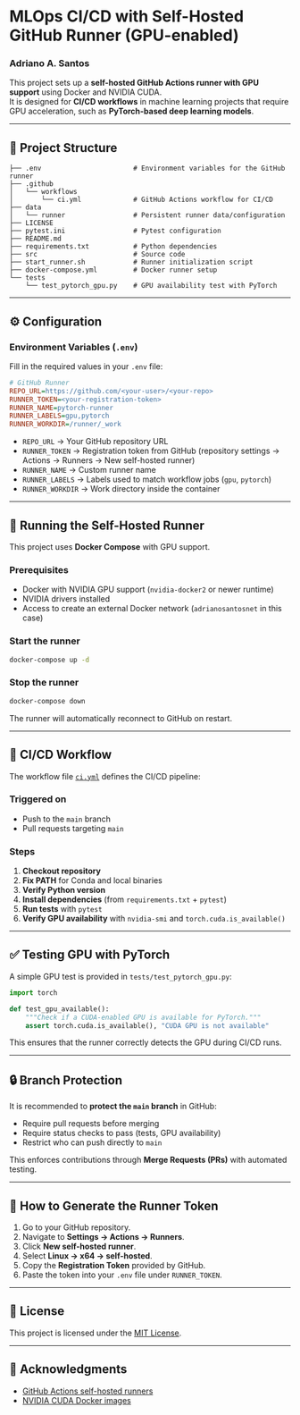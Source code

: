 # MLOps CI/CD with Self-Hosted GitHub Runner (GPU-enabled)
### Adriano A. Santos

This project sets up a **self-hosted GitHub Actions runner with GPU support** using Docker and NVIDIA CUDA.  
It is designed for **CI/CD workflows** in machine learning projects that require GPU acceleration, such as **PyTorch-based deep learning models**.

---

## 📂 Project Structure

```
├── .env                       # Environment variables for the GitHub runner
├── .github
│   └── workflows
│       └── ci.yml             # GitHub Actions workflow for CI/CD
├── data
│   └── runner                 # Persistent runner data/configuration
├── LICENSE
├── pytest.ini                 # Pytest configuration
├── README.md
├── requirements.txt           # Python dependencies
├── src                        # Source code
├── start_runner.sh            # Runner initialization script
├── docker-compose.yml         # Docker runner setup
└── tests
    └── test_pytorch_gpu.py    # GPU availability test with PyTorch
```

---

## ⚙️ Configuration

### Environment Variables (`.env`)

Fill in the required values in your `.env` file:

```ini
# GitHub Runner
REPO_URL=https://github.com/<your-user>/<your-repo>
RUNNER_TOKEN=<your-registration-token>
RUNNER_NAME=pytorch-runner
RUNNER_LABELS=gpu,pytorch
RUNNER_WORKDIR=/runner/_work
```

- `REPO_URL` → Your GitHub repository URL  
- `RUNNER_TOKEN` → Registration token from GitHub (repository settings → Actions → Runners → New self-hosted runner)  
- `RUNNER_NAME` → Custom runner name  
- `RUNNER_LABELS` → Labels used to match workflow jobs (`gpu`, `pytorch`)  
- `RUNNER_WORKDIR` → Work directory inside the container  

---

## 🐳 Running the Self-Hosted Runner

This project uses **Docker Compose** with GPU support.

### Prerequisites
- Docker with NVIDIA GPU support (`nvidia-docker2` or newer runtime)
- NVIDIA drivers installed
- Access to create an external Docker network (`adrianosantosnet` in this case)

### Start the runner

```bash
docker-compose up -d
```

### Stop the runner

```bash
docker-compose down
```

The runner will automatically reconnect to GitHub on restart.

---

## 🚀 CI/CD Workflow

The workflow file [`ci.yml`](.github/workflows/ci.yml) defines the CI/CD pipeline:

### Triggered on
- Push to the `main` branch
- Pull requests targeting `main`

### Steps
1. **Checkout repository**  
2. **Fix PATH** for Conda and local binaries  
3. **Verify Python version**  
4. **Install dependencies** (from `requirements.txt` + `pytest`)  
5. **Run tests** with `pytest`  
6. **Verify GPU availability** with `nvidia-smi` and `torch.cuda.is_available()`  

---

## ✅ Testing GPU with PyTorch

A simple GPU test is provided in `tests/test_pytorch_gpu.py`:

```python
import torch

def test_gpu_available():
    """Check if a CUDA-enabled GPU is available for PyTorch."""
    assert torch.cuda.is_available(), "CUDA GPU is not available"
```

This ensures that the runner correctly detects the GPU during CI/CD runs.

---

## 🔒 Branch Protection

It is recommended to **protect the `main` branch** in GitHub:
- Require pull requests before merging  
- Require status checks to pass (tests, GPU availability)  
- Restrict who can push directly to `main`  

This enforces contributions through **Merge Requests (PRs)** with automated testing.

---

## 🔑 How to Generate the Runner Token

1. Go to your GitHub repository.  
2. Navigate to **Settings → Actions → Runners**.  
3. Click **New self-hosted runner**.  
4. Select **Linux → x64 → self-hosted**.  
5. Copy the **Registration Token** provided by GitHub.  
6. Paste the token into your `.env` file under `RUNNER_TOKEN`.  

---

## 📜 License

This project is licensed under the [MIT License](LICENSE).

---

## 🙌 Acknowledgments

- [GitHub Actions self-hosted runners](https://docs.github.com/en/actions/hosting-your-own-runners)
- [NVIDIA CUDA Docker images](https://catalog.ngc.nvidia.com/orgs/nvidia/containers/pytorch)